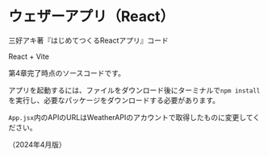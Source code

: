 # ウェザーアプリ（React）

三好アキ著『はじめてつくるReactアプリ』コード

React + Vite

第4章完了時点のソースコードです。

アプリを起動するには、ファイルをダウンロード後にターミナルで`npm install`を実行し、必要なパッケージをダウンロードする必要があります。

`App.jsx`内のAPIのURLはWeatherAPIのアカウントで取得したものに変更してください。

（2024年4月版）
